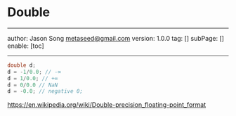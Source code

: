# Double
---
author: Jason Song <metaseed@gmail.com>
version: 1.0.0
tag: []
subPage: []
enable: [toc]

---
```cs
double d;
d = -1/0.0; // -∞
d = 1/0.0; // +∞
d = 0/0.0 // NaN
d = -0.0; // negative 0;
```
https://en.wikipedia.org/wiki/Double-precision_floating-point_format
